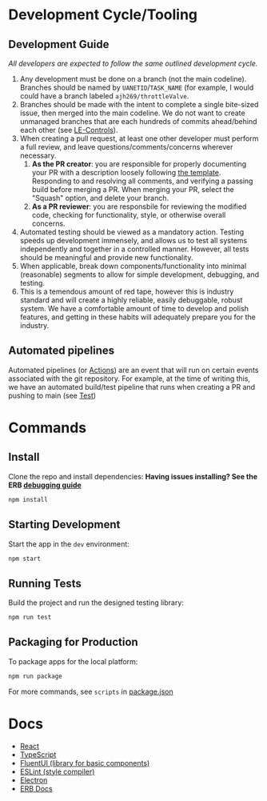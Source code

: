 # Development Cycle/Tooling
## Development Guide
_All developers are expected to follow the same outlined development cycle._

1. Any development must be done on a branch (not the main codeline). Branches should be named by `UANETID`/`TASK_NAME` (for example, I would could have a branch labeled `ajh269/throttleValve`.
2. Branches should be made with the intent to complete a single bite-sized issue, then merged into the main codeline. We do not want to create unmanaged branches that are each hundreds of commits ahead/behind each other (see [LE-Controls](https://github.com/Uakronauts/LE-Controls/branches)).
3. When creating a pull request, at least one other developer must perform a full review, and leave questions/comments/concerns wherever necessary.
    1. **As the PR creator**: you are responsible for properly documenting your PR with a description loosely following [the template](PR_GUIDE.md). Responding to and resolving all comments, and verifying a passing build before merging a PR. When merging your PR, select the "Squash" option, and delete your branch.
    2. **As a PR reviewer**: you are responsbile for reviewing the modified code, checking for functionality, style, or otherwise overall concerns.
4. Automated testing should be viewed as a mandatory action. Testing speeds up development immensely, and allows us to test all systems independently and together in a controlled manner. However, all tests should be meaningful and provide new functionality.
5. When applicable, break down components/functionality into minimal (reasonable) segments to allow for simple development, debugging, and testing.
6. This is a temendous amount of red tape, however this is industry standard and will create a highly reliable, easily debuggable, robust system. We have a comfortable amount of time to develop and polish features, and getting in these habits will adequately prepare you for the industry.

## Automated pipelines
Automated pipelines (or [Actions](https://github.com/DSANGPN/Nucleus/actions)) are an event that will run on certain events associated with the git repository. For example, at the time of writing this, we have an automated build/test pipeline that runs when creating a PR and pushing to main (see [Test](https://github.com/DSANGPN/Nucleus/actions/workflows/test.yml))

# Commands
## Install

Clone the repo and install dependencies:
**Having issues installing? See the ERB [debugging guide](https://github.com/electron-react-boilerplate/electron-react-boilerplate/issues/400)**
```bash
npm install
```

## Starting Development

Start the app in the `dev` environment:

```bash
npm start
```

## Running Tests

Build the project and run the designed testing library:

```bash
npm run test
```

## Packaging for Production

To package apps for the local platform:

```bash
npm run package
```

For more commands, see `scripts` in [package.json](package.json)

# Docs

- [React](https://react.dev/)
- [TypeScript](https://www.typescriptlang.org/)
- [FluentUI (library for basic components)](https://developer.microsoft.com/en-us/fluentui#/)
- [ESLint (style compiler)](https://eslint.org/docs/latest/)
- [Electron](https://www.electronjs.org/)
- [ERB Docs](https://electron-react-boilerplate.js.org/docs/installation)

